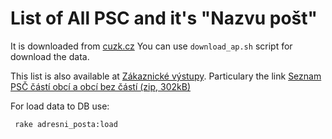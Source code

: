 List of All PSC and it's "Nazvu pošt"
=====================================

It is downloaded from [cuzk.cz](http://www.cuzk.cz/Uvod/Produkty-a-sluzby/RUIAN/2-Poskytovani-udaju-RUIAN-ISUI-VDP/Ciselniky-ISUI/Atributy-adresniho-mista/Adresni-posty-pro-dorucovani.aspx?feed=RSS)
You can use `download_ap.sh` script for download the data.

This list is also available at [Zákaznické výstupy](https://www.ceskaposta.cz/ke-stazeni/zakaznicke-vystupy).
Particulary the link [Seznam PSČ částí obcí a obcí bez částí (zip, 302kB)](https://www.ceskaposta.cz/documents/10180/484271/db_pcobc.zip)

For load data to DB use:

     rake adresni_posta:load
